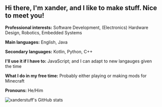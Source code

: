 ## Hi there, I'm xander, and I like to make stuff. Nice to meet you!

**Professional interests:** Software Development, (Electronics) Hardware Design, Robotics, Embedded Systems

**Main languages:** English, Java

**Secondary languages:** Kotlin, Python, C++

**I'll use it if I have to:** JavaScript; and I can adapt to new langauges given the time

**What I do in my free time:** Probably either playing or making mods for Minecraft

**Pronouns:** He/Him

![xanderstuff's GitHub stats](https://github-readme-stats.vercel.app/api?username=xanderstuff&count_private=true&show_icons=true&theme=vue-dark)


<!--
**xanderstuff/xanderstuff** is a ✨ _special_ ✨ repository because its `README.md` (this file) appears on your GitHub profile.

Here are some ideas to get you started:

- 🔭 I’m currently working on ...
- 🌱 I’m currently learning ...
- 👯 I’m looking to collaborate on ...
- 🤔 I’m looking for help with ...
- 💬 Ask me about ...
- 📫 How to reach me: ...
- 😄 Pronouns: ...
- ⚡ Fun fact: ...
-->
